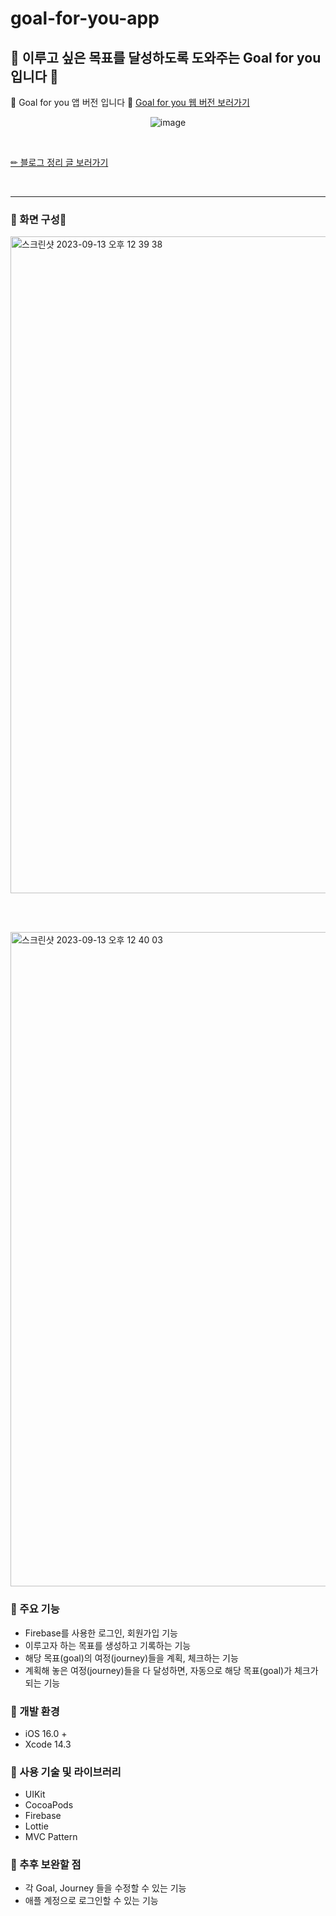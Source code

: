 # goal-for-you-app
## 🚀 이루고 싶은 목표를 달성하도록 도와주는 Goal for you 입니다 💜

🎯 Goal for you 앱 버전 입니다 💜
[Goal for you 웹 버전 보러가기](https://github.com/hyung6370/goal-for-you)

<div align="center">
  
![image](https://github.com/hyung6370/goal-for-you-app/assets/81064963/924ba737-7458-4de7-9c37-795ccd7c9120)

</div>

<br />

[✏ 블로그 정리 글 보러가기](https://emptyhead.oopy.io/465885be-c26d-4031-9fdb-964dd6bbfa5a)

<br /><hr />

### 📌 화면 구성📱

<img width="1051" alt="스크린샷 2023-09-13 오후 12 39 38" src="https://github.com/hyung6370/goal-for-you-app/assets/81064963/5b20f118-d347-4b7e-af78-560dd08230a4">

<br /><br />

<img width="1047" alt="스크린샷 2023-09-13 오후 12 40 03" src="https://github.com/hyung6370/goal-for-you-app/assets/81064963/e66dc42f-a692-460a-923c-43584cb93235">

### 📌 주요 기능
- Firebase를 사용한 로그인, 회원가입 기능
- 이루고자 하는 목표를 생성하고 기록하는 기능
- 해당 목표(goal)의 여정(journey)들을 계획, 체크하는 기능
- 계획해 놓은 여정(journey)들을 다 달성하면, 자동으로 해당 목표(goal)가 체크가 되는 기능

### 📌 개발 환경
- iOS 16.0 +
- Xcode 14.3

### 📌 사용 기술 및 라이브러리
- UIKit
- CocoaPods
- Firebase
- Lottie
- MVC Pattern

### 📌 추후 보완할 점
- 각 Goal, Journey 들을 수정할 수 있는 기능
- 애플 계정으로 로그인할 수 있는 기능
